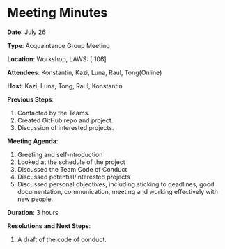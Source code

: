 # Meeting Minutes

**Date**: July 26

**Type**: Acquaintance Group Meeting

**Location**: Workshop, LAWS: [ 106]

**Attendees**: Konstantin, Kazi, Luna, Raul, Tong(Online)

**Host**: Kazi, Luna, Tong, Raul, Konstantin

**Previous Steps**:
1. Contacted by the Teams.
2. Created GitHub repo and project.
3. Discussion of interested projects.

**Meeting Agenda**: 
1. Greeting and self-ntroduction
2. Looked at the schedule of the project
3. Discussed the Team Code of Conduct
4. Discussed potential/interested projects
5. Discussed personal objectives, including sticking to deadlines, good documentation, communication, meeting and working effectively with new people.  

**Duration**: 3 hours

**Resolutions and Next Steps**:
1. A draft of the code of conduct.
